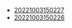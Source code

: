 - [20221003150227](/zet/20221003150227/README.md)
- [20221003150226](/zet/20221003150226/README.md)
